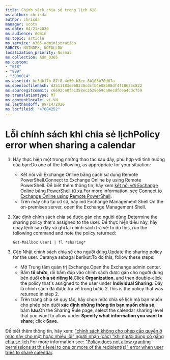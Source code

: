 ```yaml
---
title: Chính sách chia sẻ trong lịch 618
ms.author: chrisda
author: chrisda
manager: scotv
ms.date: 04/21/2020
ms.audience: Admin
ms.topic: article
ms.service: o365-administration
ROBOTS: NOINDEX, NOFOLLOW
localization_priority: Normal
ms.collection: Adm_O365
ms.custom:
- "618"
- "899"
- "3800014"
ms.assetid: bc3db17b-87f8-4e50-b3ee-8b105b70d67a
ms.openlocfilehash: d2511183d068330cdcfb4e08b08df4f18625c822
ms.sourcegitcommit: c6692ce0fa1358ec3529e59ca0ecdfdea4cdc759
ms.translationtype: MT
ms.contentlocale: vi-VN
ms.lasthandoff: 09/14/2020
ms.locfileid: "47684252"
---
```

# <a name="policy-error-when-sharing-a-calendar"></a><span data-ttu-id="e9754-102">Lỗi chính sách khi chia sẻ lịch</span><span class="sxs-lookup"><span data-stu-id="e9754-102">Policy error when sharing a calendar</span></span>

1. <span data-ttu-id="e9754-103">Hãy thực hiện một trong những thao tác sau đây, phù hợp với tình huống của bạn:</span><span class="sxs-lookup"><span data-stu-id="e9754-103">Do one of the following, as appropriate for your situation:</span></span>
    - <span data-ttu-id="e9754-104">Kết nối với Exchange Online bằng cách sử dụng Remote PowerShell.</span><span class="sxs-lookup"><span data-stu-id="e9754-104">Connect to Exchange Online by using Remote PowerShell.</span></span> <span data-ttu-id="e9754-105">Để biết thêm thông tin, hãy xem [kết nối với Exchange Online bằng PowerShell từ xa](https://technet.microsoft.com/library/jj984289%28v=exchg.160%29.aspx).</span><span class="sxs-lookup"><span data-stu-id="e9754-105">For more information, see [Connect to Exchange Online using Remote PowerShell](https://technet.microsoft.com/library/jj984289%28v=exchg.160%29.aspx).</span></span>
    - <span data-ttu-id="e9754-106">Trên máy chủ tại cơ sở, hãy mở Exchange Management Shell.</span><span class="sxs-lookup"><span data-stu-id="e9754-106">On the on-premises server, open the Exchange Management Shell.</span></span>
2. <span data-ttu-id="e9754-107">Xác định chính sách chia sẻ được gán cho người dùng.</span><span class="sxs-lookup"><span data-stu-id="e9754-107">Determine the sharing policy that's assigned to the user.</span></span> <span data-ttu-id="e9754-108">Để thực hiện điều này, hãy chạy lệnh sau đây và ghi lại chính sách trả về:</span><span class="sxs-lookup"><span data-stu-id="e9754-108">To do this, run the following command and note the policy returned:</span></span>

    `
    Get-Mailbox User1 | fl *sharing*
    `

3. <span data-ttu-id="e9754-109">Cập Nhật chính sách chia sẻ cho người dùng.</span><span class="sxs-lookup"><span data-stu-id="e9754-109">Update the sharing policy for the user.</span></span> <span data-ttu-id="e9754-110">Caranya sebagai berikut:</span><span class="sxs-lookup"><span data-stu-id="e9754-110">To do this, follow these steps:</span></span>
    - <span data-ttu-id="e9754-111">Mở Trung tâm quản trị Exchange.</span><span class="sxs-lookup"><span data-stu-id="e9754-111">Open the Exchange admin center.</span></span>
    - <span data-ttu-id="e9754-112">Bấm **tổ chức**, rồi bấm đúp vào chính sách được gán cho người dùng bên dưới **chia sẻ riêng lẻ**.</span><span class="sxs-lookup"><span data-stu-id="e9754-112">Click **Organization**, and then double-click the policy that's assigned to the user under **Individual Sharing**.</span></span> <span data-ttu-id="e9754-113">Đây là chính sách đã được trả về trong bước 2.</span><span class="sxs-lookup"><span data-stu-id="e9754-113">This is the policy that was returned in step 2.</span></span>
    - <span data-ttu-id="e9754-114">Trên trang chia sẻ quy tắc, hãy chọn mức chia sẻ lịch mà bạn muốn cho phép bên dưới **xác định những thông tin bạn muốn chia sẻ**; bấm **lưu**.</span><span class="sxs-lookup"><span data-stu-id="e9754-114">On the Sharing Rule page, select the calendar sharing level that you want to allow under **Specify what information you want to share**; click **Save**.</span></span>

<span data-ttu-id="e9754-115">Để biết thêm thông tin, hãy xem: ["chính sách không cho phép cấp quyền ở mức này cho một hoặc nhiều lỗi" người nhận (các) "khi người dùng cố gắng chia sẻ lịch](https://docs.microsoft.com/exchange/troubleshoot/calendar-sharing/policy-permissions-issue).</span><span class="sxs-lookup"><span data-stu-id="e9754-115">For more information see: ["Policy does not allow granting permissions at this level to one or more of the recipient(s)" error when user tries to share calendar](https://docs.microsoft.com/exchange/troubleshoot/calendar-sharing/policy-permissions-issue).</span></span>
